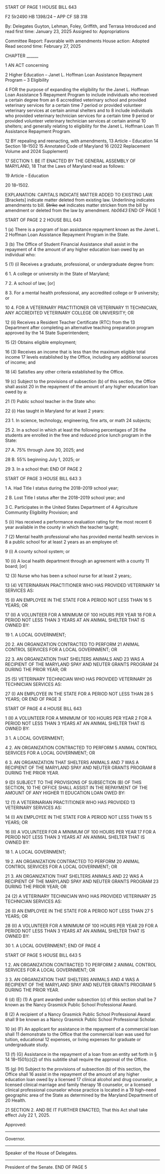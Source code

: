 START OF PAGE 1
HOUSE BILL 643

F2 5lr2490
HB 1398/24 – APP CF SB 318

By: Delegates Guyton, Lehman, Foley, Griffith, and Terrasa
Introduced and read first time: January 23, 2025
Assigned to: Appropriations

Committee Report: Favorable with amendments
House action: Adopted
Read second time: February 27, 2025

CHAPTER ______

1 AN ACT concerning

2 Higher Education – Janet L. Hoffman Loan Assistance Repayment Program –
3 Eligibility

4 FOR the purpose of expanding the eligibility for the Janet L. Hoffman Loan Assistance
5 Repayment Program to include individuals who received a certain degree from an
6 accredited veterinary school and provided veterinary services for a certain time
7 period or provided volunteer veterinary services at certain animal shelters and to
8 include individuals who provided veterinary technician services for a certain time
9 period or provided volunteer veterinary technician services at certain animal
10 shelters; and generally relating to eligibility for the Janet L. Hoffman Loan
11 Assistance Repayment Program.

12 BY repealing and reenacting, with amendments,
13 Article – Education
14 Section 18–1502
15 Annotated Code of Maryland
16 (2022 Replacement Volume and 2024 Supplement)

17 SECTION 1. BE IT ENACTED BY THE GENERAL ASSEMBLY OF MARYLAND,
18 That the Laws of Maryland read as follows:

19 Article – Education

20 18–1502.

EXPLANATION: CAPITALS INDICATE MATTER ADDED TO EXISTING LAW.
[Brackets] indicate matter deleted from existing law.
Underlining indicates amendments to bill.
~~Strike~~ ~~out~~ indicates matter stricken from the bill by amendment or deleted from the law by
amendment. *hb0643*
END OF PAGE 1

START OF PAGE 2
2 HOUSE BILL 643

1 (a) There is a program of loan assistance repayment known as the Janet L.
2 Hoffman Loan Assistance Repayment Program in the State.

3 (b) The Office of Student Financial Assistance shall assist in the repayment of
4 the amount of any higher education loan owed by an individual who:

5 (1) (i) Receives a graduate, professional, or undergraduate degree from:

6 1. A college or university in the State of Maryland;

7 2. A school of law; [or]

8 3. For a mental health professional, any accredited college or
9 university; or

10 4. FOR A VETERINARY PRACTITIONER OR VETERINARY
11 TECHNICIAN, ANY ACCREDITED VETERINARY COLLEGE OR UNIVERSITY; OR

12 (ii) Receives a Resident Teacher Certificate (RTC) from the
13 Department after completing an alternative teaching preparation program approved by the
14 State Superintendent;

15 (2) Obtains eligible employment;

16 (3) Receives an income that is less than the maximum eligible total income
17 levels established by the Office, including any additional sources of income; and

18 (4) Satisfies any other criteria established by the Office.

19 (c) Subject to the provisions of subsection (b) of this section, the Office shall assist
20 in the repayment of the amount of any higher education loan owed by a:

21 (1) Public school teacher in the State who:

22 (i) Has taught in Maryland for at least 2 years:

23 1. In science, technology, engineering, fine arts, or math
24 subjects;

25 2. In a school in which at least the following percentages of
26 the students are enrolled in the free and reduced price lunch program in the State:

27 A. 75% through June 30, 2025; and

28 B. 55% beginning July 1, 2025; or

29 3. In a school that:
END OF PAGE 2

START OF PAGE 3
HOUSE BILL 643 3

1 A. Had Title I status during the 2018–2019 school year;

2 B. Lost Title I status after the 2018–2019 school year; and

3 C. Participates in the United States Department of
4 Agriculture Community Eligibility Provision; and

5 (ii) Has received a performance evaluation rating for the most recent
6 year available in the county in which the teacher taught;

7 (2) Mental health professional who has provided mental health services in
8 a public school for at least 2 years as an employee of:

9 (i) A county school system; or

10 (ii) A local health department through an agreement with a county
11 board; [or]

12 (3) Nurse who has been a school nurse for at least 2 years;.

13 (4) VETERINARIAN PRACTITIONER WHO HAS PROVIDED VETERINARY
14 SERVICES AS:

15 (I) AN EMPLOYEE IN THE STATE FOR A PERIOD NOT LESS THAN
16 5 YEARS; OR

17 (II) A VOLUNTEER FOR A MINIMUM OF 100 HOURS PER YEAR
18 FOR A PERIOD NOT LESS THAN 3 YEARS AT AN ANIMAL SHELTER THAT IS OWNED BY:

19 1. A LOCAL GOVERNMENT;

20 2. AN ORGANIZATION CONTRACTED TO PERFORM
21 ANIMAL CONTROL SERVICES FOR A LOCAL GOVERNMENT; OR

22 3. AN ORGANIZATION THAT SHELTERS ANIMALS AND
23 WAS A RECIPIENT OF THE MARYLAND SPAY AND NEUTER GRANTS PROGRAM
24 DURING THE PRIOR YEAR; OR

25 (5) VETERINARY TECHNICIAN WHO HAS PROVIDED VETERINARY
26 TECHNICIAN SERVICES AS:

27 (I) AN EMPLOYEE IN THE STATE FOR A PERIOD NOT LESS THAN
28 5 YEARS; OR
END OF PAGE 3

START OF PAGE 4
4 HOUSE BILL 643

1 (II) A VOLUNTEER FOR A MINIMUM OF 100 HOURS PER YEAR
2 FOR A PERIOD NOT LESS THAN 3 YEARS AT AN ANIMAL SHELTER THAT IS OWNED BY:

3 1. A LOCAL GOVERNMENT;

4 2. AN ORGANIZATION CONTRACTED TO PERFORM
5 ANIMAL CONTROL SERVICES FOR A LOCAL GOVERNMENT; OR

6 3. AN ORGANIZATION THAT SHELTERS ANIMALS AND
7 WAS A RECIPIENT OF THE MARYLAND SPAY AND NEUTER GRANTS PROGRAM
8 DURING THE PRIOR YEAR.

9 (D) SUBJECT TO THE PROVISIONS OF SUBSECTION (B) OF THIS SECTION,
10 THE OFFICE SHALL ASSIST IN THE REPAYMENT OF THE AMOUNT OF ANY HIGHER
11 EDUCATION LOAN OWED BY:

12 (1) A VETERINARIAN PRACTITIONER WHO HAS PROVIDED
13 VETERINARY SERVICES AS:

14 (I) AN EMPLOYEE IN THE STATE FOR A PERIOD NOT LESS THAN
15 5 YEARS; OR

16 (II) A VOLUNTEER FOR A MINIMUM OF 100 HOURS PER YEAR
17 FOR A PERIOD NOT LESS THAN 3 YEARS AT AN ANIMAL SHELTER THAT IS OWNED BY:

18 1. A LOCAL GOVERNMENT;

19 2. AN ORGANIZATION CONTRACTED TO PERFORM
20 ANIMAL CONTROL SERVICES FOR A LOCAL GOVERNMENT; OR

21 3. AN ORGANIZATION THAT SHELTERS ANIMALS AND
22 WAS A RECIPIENT OF THE MARYLAND SPAY AND NEUTER GRANTS PROGRAM
23 DURING THE PRIOR YEAR; OR

24 (2) A VETERINARY TECHNICIAN WHO HAS PROVIDED VETERINARY
25 TECHNICIAN SERVICES AS:

26 (I) AN EMPLOYEE IN THE STATE FOR A PERIOD NOT LESS THAN
27 5 YEARS; OR

28 (II) A VOLUNTEER FOR A MINIMUM OF 100 HOURS PER YEAR
29 FOR A PERIOD NOT LESS THAN 3 YEARS AT AN ANIMAL SHELTER THAT IS OWNED BY:

30 1. A LOCAL GOVERNMENT;
END OF PAGE 4

START OF PAGE 5
HOUSE BILL 643 5

1 2. AN ORGANIZATION CONTRACTED TO PERFORM
2 ANIMAL CONTROL SERVICES FOR A LOCAL GOVERNMENT; OR

3 3. AN ORGANIZATION THAT SHELTERS ANIMALS AND
4 WAS A RECIPIENT OF THE MARYLAND SPAY AND NEUTER GRANTS PROGRAM
5 DURING THE PRIOR YEAR.

6 (d) (E) (1) A grant awarded under subsection (c) of this section shall be
7 known as the Nancy Grasmick Public School Professional Award.

8 (2) A recipient of a Nancy Grasmick Public School Professional Award shall
9 be known as a Nancy Grasmick Public School Professional Scholar.

10 (e) (F) An applicant for assistance in the repayment of a commercial loan shall
11 demonstrate to the Office that the commercial loan was used for tuition, educational
12 expenses, or living expenses for graduate or undergraduate study.

13 (f) (G) Assistance in the repayment of a loan from an entity set forth in §
14 18–1501(c)(2) of this subtitle shall require the approval of the Office.

15 (g) (H) Subject to the provisions of subsection (b) of this section, the Office shall
16 assist in the repayment of the amount of any higher education loan owed by a licensed
17 clinical alcohol and drug counselor, a licensed clinical marriage and family therapy
18 counselor, or a licensed clinical professional counselor whose practice is located in a
19 high–need geographic area of the State as determined by the Maryland Department of
20 Health.

21 SECTION 2. AND BE IT FURTHER ENACTED, That this Act shall take effect July
22 1, 2025.

Approved:

________________________________________________________________________________
Governor.

________________________________________________________________________________
Speaker of the House of Delegates.

________________________________________________________________________________
President of the Senate.
END OF PAGE 5